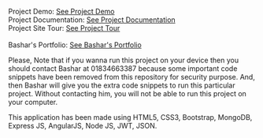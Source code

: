 Project Demo: <a target="_blank" href="https://bashar-meanstack-jwt.herokuapp.com/">See Project Demo</a> <br>
Project Documentation: <a target="_blank" href="https://bashar-meanstac-documentation.000webhostapp.com/">See Project Documentation</a><br>
Project Site Tour: <a target="_blank" href="https://www.youtube.com/watch?v=2JaN0CemfCo&t=192s">See Project Tour</a><br><br>
Bashar's Portfolio: <a target="_blank" href="https://findbashar.com/">See Bashar's Portfolio</a> <br>

Please, Note that if you wanna run this project on your device then you should contact Bashar at 01834663387 because some important code snippets have been removed from this repository for security purpose. And, then Bashar will give you the extra code snippets to run this particular project. Without contacting him, you will not be able to run this project on your computer.

This application has been made using HTML5, CSS3, Bootstrap, MongoDB, Express JS, AngularJS, Node JS, JWT, JSON.

